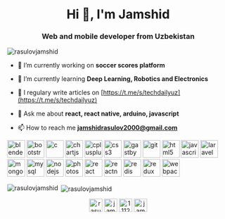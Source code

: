 <h1 align="center">Hi 👋, I'm Jamshid</h1>
<h3 align="center">Web and mobile developer from Uzbekistan</h3>

<p align="left"> <img src="https://komarev.com/ghpvc/?username=rasulovjamshid" alt="rasulovjamshid" /> </p>

- 🔭 I’m currently working on **soccer scores platform**

- 🌱 I’m currently learning **Deep Learning, Robotics and Electronics**

- 📝 I regulary write articles on [https://t.me/s/techdailyuz](https://t.me/s/techdailyuz)

- 💬 Ask me about **react, react native, arduino, javascript**

- 📫 How to reach me **jamshidrasulov2000@gmail.com**

<p align="left"><img src="https://download.blender.org/branding/community/blender_community_badge_white.svg" alt="blender" width="40" height="40"/> <img src="https://devicons.github.io/devicon/devicon.git/icons/bootstrap/bootstrap-plain.svg" alt="bootstrap" width="40" height="40"/> <img src="https://devicons.github.io/devicon/devicon.git/icons/c/c-original.svg" alt="c" width="40" height="40"/> <img src="https://www.chartjs.org/media/logo-title.svg" alt="chartjs" width="40" height="40"/> <img src="https://devicons.github.io/devicon/devicon.git/icons/cplusplus/cplusplus-original.svg" alt="cplusplus" width="40" height="40"/> <img src="https://devicons.github.io/devicon/devicon.git/icons/css3/css3-original-wordmark.svg" alt="css3" width="40" height="40"/> <img src="https://www.vectorlogo.zone/logos/gatsbyjs/gatsbyjs-icon.svg" alt="gastby" width="40" height="40"/> <img src="https://www.vectorlogo.zone/logos/git-scm/git-scm-icon.svg" alt="git" width="40" height="40"/> <img src="https://devicons.github.io/devicon/devicon.git/icons/html5/html5-original-wordmark.svg" alt="html5" width="40" height="40"/> <img src="https://devicons.github.io/devicon/devicon.git/icons/javascript/javascript-original.svg" alt="javascript" width="40" height="40"/> <img src="https://devicons.github.io/devicon/devicon.git/icons/laravel/laravel-plain-wordmark.svg" alt="laravel" width="40" height="40"/> <img src="https://devicons.github.io/devicon/devicon.git/icons/mongodb/mongodb-original-wordmark.svg" alt="mongodb" width="40" height="40"/> <img src="https://devicons.github.io/devicon/devicon.git/icons/mysql/mysql-original-wordmark.svg" alt="mysql" width="40" height="40"/> <img src="https://devicons.github.io/devicon/devicon.git/icons/nodejs/nodejs-original-wordmark.svg" alt="nodejs" width="40" height="40"/> <img src="https://devicons.github.io/devicon/devicon.git/icons/photoshop/photoshop-plain.svg" alt="photoshop" width="40" height="40"/> <img src="https://devicons.github.io/devicon/devicon.git/icons/react/react-original-wordmark.svg" alt="react" width="40" height="40"/> <img src="https://reactnative.dev/img/header_logo.svg" alt="reactnative" width="40" height="40"/> <img src="https://devicons.github.io/devicon/devicon.git/icons/redis/redis-original-wordmark.svg" alt="redis" width="40" height="40"/> <img src="https://devicons.github.io/devicon/devicon.git/icons/redux/redux-original.svg" alt="redux" width="40" height="40"/> <img src="https://devicons.github.io/devicon/devicon.git/icons/webpack/webpack-original.svg" alt="webpack" width="40" height="40"/></p><p><img align="left" src="https://github-readme-stats.vercel.app/api/top-langs/?username=rasulovjamshid&layout=compact&hide=html" alt="rasulovjamshid" /></p>

<p>&nbsp;<img align="center" src="https://github-readme-stats.vercel.app/api?username=rasulovjamshid&show_icons=true" alt="rasulovjamshid" /></p>

<p align="center">
<a href="https://twitter.com/rasulovjj" target="blank"><img align="center" src="https://cdn.jsdelivr.net/npm/simple-icons@3.0.1/icons/twitter.svg" alt="rasulovjj" height="30" width="30" /></a>
<a href="https://linkedin.com/in/jamshid-r-151695132" target="blank"><img align="center" src="https://cdn.jsdelivr.net/npm/simple-icons@3.0.1/icons/linkedin.svg" alt="jamshid-r-151695132" height="30" width="30" /></a>
<a href="https://stackoverflow.com/users/11123834" target="blank"><img align="center" src="https://cdn.jsdelivr.net/npm/simple-icons@3.0.1/icons/stackoverflow.svg" alt="11123834" height="30" width="30" /></a>
<a href="https://fb.com/jamshid.rasulov.967" target="blank"><img align="center" src="https://cdn.jsdelivr.net/npm/simple-icons@3.0.1/icons/facebook.svg" alt="jamshid.rasulov.967" height="30" width="30" /></a>
</p>
